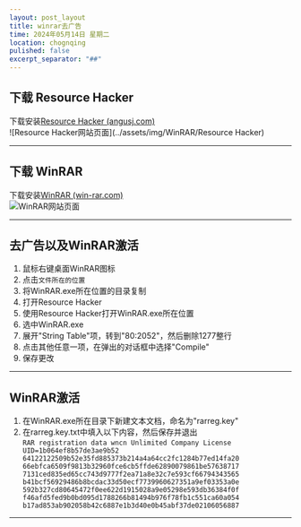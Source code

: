 ```yaml
---
layout: post_layout
title: winrar去广告
time: 2024年05月14日 星期二
location: chognqing
pulished: false
excerpt_separator: "##"
--- 
```

## 下载 Resource Hacker
下载安装[Resource Hacker (angusj.com)](https://angusj.com/resourcehacker/)
</br>
![Resource Hacker网站页面](../assets/img/WinRAR/Resource Hacker)
***
## 下载 WinRAR
下载安装[WinRAR (win-rar.com)](https://www.win-rar.com/start.html?&L=0)
</br>
![WinRAR网站页面](../assets/img/WinRAR/WinRAR)
___
## 去广告以及WinRAR激活
1. 鼠标右键桌面WinRAR图标
2. 点击`文件所在的位置`
3. 将WinRAR.exe所在位置的目录复制
4. 打开Resource Hacker
5. 使用Resource Hacker打开WinRAR.exe所在位置
6. 选中WinRAR.exe
7. 展开"String Table"项，转到"80:2052"，然后删除1277整行
8. 点击其他任意一项，在弹出的对话框中选择"Compile"
9. 保存更改
___
## WinRAR激活
1. 在WinRAR.exe所在目录下新建文本文档，命名为"rarreg.key"
2. 在rarreg.key.txt中填入以下内容，然后保存并退出</br>
`RAR registration data
wncn
Unlimited Company License
UID=1b064ef8b57de3ae9b52
64122122509b52e35fd885373b214a4a64cc2fc1284b77ed14fa20
66ebfca6509f9813b32960fce6cb5ffde62890079861be57638717
7131ced835ed65cc743d9777f2ea71a8e32c7e593cf66794343565
b41bcf56929486b8bcdac33d50ecf7739960627351a9ef03353a0e
592b327cd80645472f0ee622d1915028a9e05298e593db36384f0f
f46afd5fed9b0bd095d1788266b81494b976f78fb1c551ca60a054
b17ad853ab902058b42c6887e1b3d40e0b45abf37de02106056887`
___


